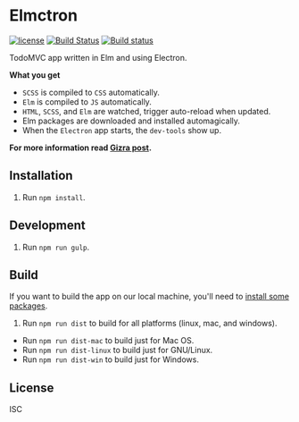 # Elmctron

[![license](https://img.shields.io/badge/license-ISC-blue.svg)](https://github.com/nirgn975/Elmctron/blob/master/LICENSE) [![Build Status](https://travis-ci.org/nirgn975/Elmctron.svg?branch=master)](https://travis-ci.org/nirgn975/Elmctron) [![Build status](https://ci.appveyor.com/api/projects/status/ouaskt8wyeummjfv/branch/master?svg=true)](https://ci.appveyor.com/project/nirgn975/elmctron/branch/master)

TodoMVC app written in Elm and using Electron.

**What you get**

 * `SCSS` is compiled to `CSS` automatically.
 * `Elm` is compiled to `JS` automatically.
 * `HTML`, `SCSS`, and `Elm` are watched, trigger auto-reload when updated.
 * Elm packages are downloaded and installed automagically.
 * When the `Electron` app starts, the `dev-tools` show up.

**For more information read [Gizra post](http://www.gizra.com/content/elm-electron-build/).**

## Installation

1. Run `npm install`.

## Development

1. Run `npm run gulp`.

## Build

If you want to build the app on our local machine, you'll need to [install some packages](https://github.com/electron-userland/electron-builder/wiki/Multi-Platform-Build).

1. Run `npm run dist` to build for all platforms (linux, mac, and windows).

 * Run `npm run dist-mac` to build just for Mac OS.
 * Run `npm run dist-linux` to build just for GNU/Linux.
 * Run `npm run dist-win` to build just for Windows.

## License

ISC
